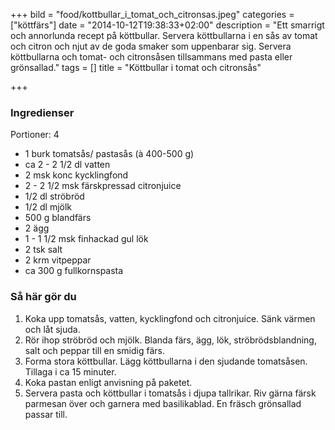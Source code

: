 +++
bild = "food/kottbullar_i_tomat_och_citronsas.jpeg"
categories = ["köttfärs"]
date = "2014-10-12T19:38:33+02:00"
description = "Ett smarrigt och annorlunda recept på köttbullar. Servera köttbullarna i en sås av tomat och citron och njut av de goda smaker som uppenbarar sig. Servera köttbullarna och tomat- och citronsåsen tillsammans med pasta eller grönsallad."
tags = []
title = "Köttbullar i tomat och citronsås"

+++


### Ingredienser
<span class="glyphicon glyphicon-cutlery"></span> Portioner: 4

- 1 burk tomatsås/ pastasås (à 400-500 g)
- ca 2 - 2 1/2 dl vatten
- 2 msk konc kycklingfond
- 2 - 2 1/2 msk färskpressad citronjuice
- 1/2 dl ströbröd
- 1/2 dl mjölk
- 500 g blandfärs
- 2 ägg
- 1 - 1 1/2 msk finhackad gul lök
- 2 tsk salt
- 2 krm vitpeppar
- ca 300 g fullkornspasta


### Så här gör du
1. Koka upp tomatsås, vatten, kycklingfond och citronjuice. Sänk värmen och låt sjuda.
1. Rör ihop ströbröd och mjölk. Blanda färs, ägg, lök, ströbrödsblandning, salt och peppar till en smidig färs.
1. Forma stora köttbullar. Lägg köttbullarna i den sjudande tomatsåsen. Tillaga i ca 15 minuter.
1. Koka pastan enligt anvisning på paketet.
1. Servera pasta och köttbullar i tomatsås i djupa tallrikar. Riv gärna färsk parmesan över och garnera med basilikablad. En fräsch grönsallad passar till.
